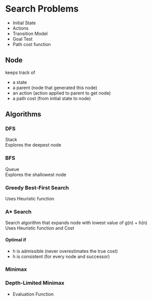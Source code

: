 # Search Problems

- Initial State
- Actions
- Transition Model
- Goal Test
- Path cost function

## Node

keeps track of

- a state
- a parent (node that generated this node)
- an action (action applied to parent to get node)
- a path cost (from initial state to node)

## Algorithms

### DFS

Stack  
Explores the deepest node

### BFS

Queue  
Explores the shallowest node

### Greedy Best-First Search

Uses Heuristic function

### A\* Search

Search algorithm that expands node with lowest value of g(n) + h(n)  
Uses Heuristic function and Cost

#### Optimal if

- h is admissible (never overestimates the true cost)
- h is consistent (for every node and successor)

### Minimax

### Depth-Limited Minimax

- Evaluation Function
